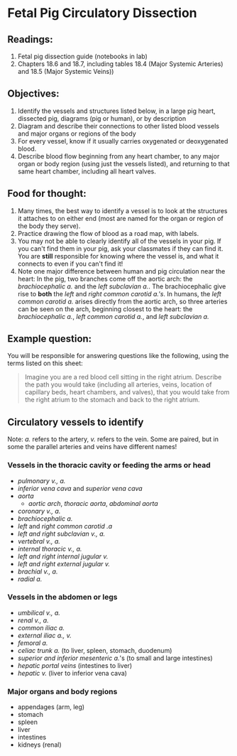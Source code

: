 # Fetal Pig Circulatory Dissection

## Readings:
1. Fetal pig dissection guide (notebooks in lab)
2. Chapters 18.6 and 18.7, including tables 18.4 (Major Systemic Arteries) and 18.5 (Major Systemic Veins))

## Objectives:
1. Identify the vessels and structures listed below, in a large pig heart, dissected pig, diagrams (pig or human), or by description
2. Diagram and describe their connections to other listed blood vessels and major organs or regions of the body
3. For every vessel, know if it usually carries oxygenated or deoxygenated blood.
3. Describe blood flow beginning from any heart chamber, to any major organ or body region (using just the vessels listed), and returning to that same heart chamber, including all heart valves.

## Food for thought:
1. Many times, the best way to identify a vessel is to look at the structures it attaches to on either end (most are named for the organ or region of the body they serve).
2. Practice drawing the flow of blood as a road map, with labels.
3. You may not be able to clearly identify all of the vessels in your pig. If you can't find them in your pig, ask your classmates if they can find it. You are **still** responsible for knowing where the vessel is, and what it connects to even if you can't find it!
4. Note one major difference between human and pig circulation near the heart: In the pig, two branches come off the aortic arch: the *brachiocephalic a.* and the *left subclavian a.*. The brachiocephalic give rise to **both** the *left* and *right common carotid a.'s*. In humans, the *left common carotid a.* arises directly from the aortic arch, so three arteries can be seen on the arch, beginning closest to the heart: the *brachiocephalic a.*, *left common carotid a.*, and *left subclavian a.*

## Example question:
You will be responsible for answering questions like the following, using the terms listed on this sheet: 

> Imagine you are a red blood cell sitting in the right atrium. Describe the path you would take (including all arteries, veins, location of capillary beds, heart chambers, and valves), that you would take from the right atrium to the stomach and back to the right atrium.

## Circulatory vessels to identify
Note: *a.* refers to the artery, *v.* refers to the vein. Some are paired, but in some the parallel arteries and veins have different names!

### Vessels in the thoracic cavity or feeding the arms or head
+ *pulmonary v., a.*
+ *inferior vena cava* and *superior vena cava*
+ *aorta*
   + *aortic arch*, *thoracic aorta*, *abdominal aorta*
+ *coronary v., a.*
+ *brachiocephalic a.*
+ *left* and *right common carotid .a*
+ *left and right subclavian v., a.*
+ *vertebral v., a.*
+ *internal thoracic v., a.*
+ *left and right internal jugular v.*
+ *left and right external jugular v.*
+ *brachial v., a.*
+ *radial a.*

### Vessels in the abdomen or legs
+ *umbilical v., a.*
+ *renal v., a.*
+ *common iliac a.*
+ *external iliac a., v.*
+ *femoral a.*
+ *celiac trunk a.* (to liver, spleen, stomach, duodenum)
+ *superior and inferior mesenteric a.*'s (to small and large intestines)
+ *hepatic portal veins* (intestines to liver)
+ *hepatic v.* (liver to inferior vena cava)


   
### Major organs and body regions
+ appendages (arm, leg)
+ stomach
+ spleen
+ liver
+ intestines
+ kidneys (renal)
